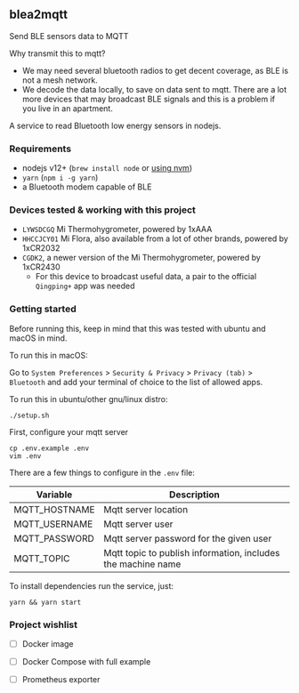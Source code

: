 ## blea2mqtt
Send BLE sensors data to MQTT

Why transmit this to mqtt? 
 - We may need several bluetooth radios to get decent coverage, as BLE is not a mesh network.
 - We decode the data locally, to save on data sent to mqtt. There are a lot more devices that may broadcast BLE signals and this is a problem if you live in an apartment.

A service to read Bluetooth low energy sensors in nodejs.

### Requirements
 - nodejs v12+ (`brew install node` or [using nvm](ttps://github.com/nvm-sh/nvm#install--update-script))
 - `yarn` (`npm i -g yarn`)
 - a Bluetooth modem capable of BLE

### Devices tested & working with this project

 - `LYWSDCGQ` Mi Thermohygrometer, powered by 1xAAA
 - `HHCCJCY01` Mi Flora, also available from a lot of other brands, powered by 1xCR2032
 - `CGDK2`, a newer version of the Mi Thermohygrometer, powered by 1xCR2430
   - For this device to broadcast useful data, a pair to the official `Qingping+` app was needed


### Getting started

Before running this, keep in mind that this was tested with
ubuntu and macOS in mind.

To run this in macOS:

Go to `System Preferences` > `Security & Privacy` > `Privacy (tab)` > `Bluetooth` 
and add your terminal of choice to the list of allowed apps.


To run this in ubuntu/other gnu/linux distro:
```shell
./setup.sh
```

First, configure your mqtt server
```shell
cp .env.example .env
vim .env
```

There are a few things to configure in the `.env` file:

| Variable      | Description          |
| ------------- | -------------------- |
| MQTT_HOSTNAME | Mqtt server location |
| MQTT_USERNAME | Mqtt server user     |
| MQTT_PASSWORD | Mqtt server password for the given user |
| MQTT_TOPIC    | Mqtt topic to publish information, includes the machine name |


To install dependencies run the service, just:

```shell
yarn && yarn start
```

### Project wishlist

 - [ ] Docker image

 - [ ] Docker Compose with full example

 - [ ] Prometheus exporter
